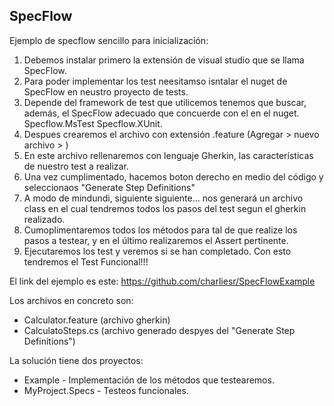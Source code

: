 ## SpecFlow

Ejemplo de specflow sencillo para inicialización:

1. Debemos instalar primero la extensión de visual studio que se llama SpecFlow.
2. Para poder implementar los test neesitamso isntalar el nuget de SpecFlow en neustro proyecto de tests.
3. Depende del framework de test que utilicemos tenemos que buscar, además, el SpecFlow adecuado que concuerde con el en el nuget.
    Specflow.MsTest
    Specflow.XUnit.
4. Despues crearemos el archivo con extensión .feature (Agregar > nuevo archivo > )
5. En este archivo rellenaremos con lenguaje Gherkin, las características de nuestro test a realizar.
6. Una vez cumplimentado, hacemos boton derecho en medio del código y seleccionaos "Generate Step Definitions"
7. A modo de mindundi, siguiente siguiente... nos generará un archivo class en el cual tendremos todos los pasos del test segun el gherkin realizado.
8. Cumoplimentaremos todos los métodos para tal de que realize los pasos a testear, y en el último realizaremos el Assert pertinente.
9. Ejecutaremos los test y veremos si se han completado. Con esto tendremos el Test Funcional!!!

El link del ejemplo es este: https://github.com/charliesr/SpecFlowExample

Los archivos en concreto son: 
* Calculator.feature (archivo gherkin)
* CalculatoSteps.cs (archivo generado despyes del "Generate Step Definitions")

La solución tiene dos proyectos:
* Example - Implementación de los métodos que testearemos.
* MyProject.Specs - Testeos funcionales.